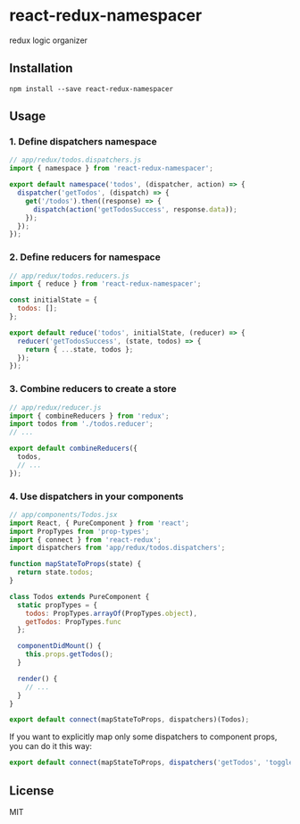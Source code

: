 react-redux-namespacer
======================

redux logic organizer

## Installation

```
npm install --save react-redux-namespacer
```

## Usage

### 1. Define dispatchers namespace

```js
// app/redux/todos.dispatchers.js
import { namespace } from 'react-redux-namespacer';

export default namespace('todos', (dispatcher, action) => {
  dispatcher('getTodos', (dispatch) => {
    get('/todos').then((response) => {
      dispatch(action('getTodosSuccess', response.data));
    });
  });
});
```

### 2. Define reducers for namespace

```js
// app/redux/todos.reducers.js
import { reduce } from 'react-redux-namespacer';

const initialState = {
  todos: [];
};

export default reduce('todos', initialState, (reducer) => {
  reducer('getTodosSuccess', (state, todos) => {
    return { ...state, todos };
  });
});
```

### 3. Combine reducers to create a store

```js
// app/redux/reducer.js
import { combineReducers } from 'redux';
import todos from './todos.reducer';
// ...

export default combineReducers({
  todos,
  // ...
});
```

### 4. Use dispatchers in your components

```jsx
// app/components/Todos.jsx
import React, { PureComponent } from 'react';
import PropTypes from 'prop-types';
import { connect } from 'react-redux';
import dispatchers from 'app/redux/todos.dispatchers';

function mapStateToProps(state) {
  return state.todos;
}

class Todos extends PureComponent {
  static propTypes = {
    todos: PropTypes.arrayOf(PropTypes.object),
    getTodos: PropTypes.func
  };

  componentDidMount() {
    this.props.getTodos();
  }

  render() {
    // ...
  }
}

export default connect(mapStateToProps, dispatchers)(Todos);
```

If you want to explicitly map only some dispatchers to component props, you can
do it this way:

```js
export default connect(mapStateToProps, dispatchers('getTodos', 'toggleTodo'))(Todos);
```

## License

MIT
